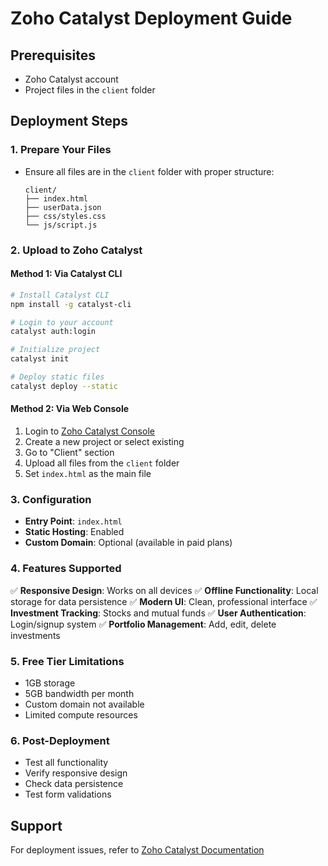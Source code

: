 # Zoho Catalyst Deployment Guide

## Prerequisites

- Zoho Catalyst account
- Project files in the `client` folder

## Deployment Steps

### 1. Prepare Your Files

- Ensure all files are in the `client` folder with proper structure:
  ```
  client/
  ├── index.html
  ├── userData.json
  ├── css/styles.css
  └── js/script.js
  ```

### 2. Upload to Zoho Catalyst

#### Method 1: Via Catalyst CLI

```bash
# Install Catalyst CLI
npm install -g catalyst-cli

# Login to your account
catalyst auth:login

# Initialize project
catalyst init

# Deploy static files
catalyst deploy --static
```

#### Method 2: Via Web Console

1. Login to [Zoho Catalyst Console](https://catalyst.zoho.com)
2. Create a new project or select existing
3. Go to "Client" section
4. Upload all files from the `client` folder
5. Set `index.html` as the main file

### 3. Configuration

- **Entry Point**: `index.html`
- **Static Hosting**: Enabled
- **Custom Domain**: Optional (available in paid plans)

### 4. Features Supported

✅ **Responsive Design**: Works on all devices
✅ **Offline Functionality**: Local storage for data persistence
✅ **Modern UI**: Clean, professional interface
✅ **Investment Tracking**: Stocks and mutual funds
✅ **User Authentication**: Login/signup system
✅ **Portfolio Management**: Add, edit, delete investments

### 5. Free Tier Limitations

- 1GB storage
- 5GB bandwidth per month
- Custom domain not available
- Limited compute resources

### 6. Post-Deployment

- Test all functionality
- Verify responsive design
- Check data persistence
- Test form validations

## Support

For deployment issues, refer to [Zoho Catalyst Documentation](https://www.zoho.com/catalyst/help/)
